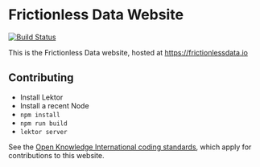 # Frictionless Data Website

[![Build Status](https://travis-ci.org/frictionlessdata/website.svg)](https://travis-ci.org/frictionlessdata/website)

This is the Frictionless Data website, hosted at https://frictionlessdata.io

## Contributing

- Install Lektor
- Install a recent Node
- `npm install`
- `npm run build`
- `lektor server`

See the [Open Knowledge International coding standards](https://github.com/okfn/coding-standards), which apply for contributions to this website.
